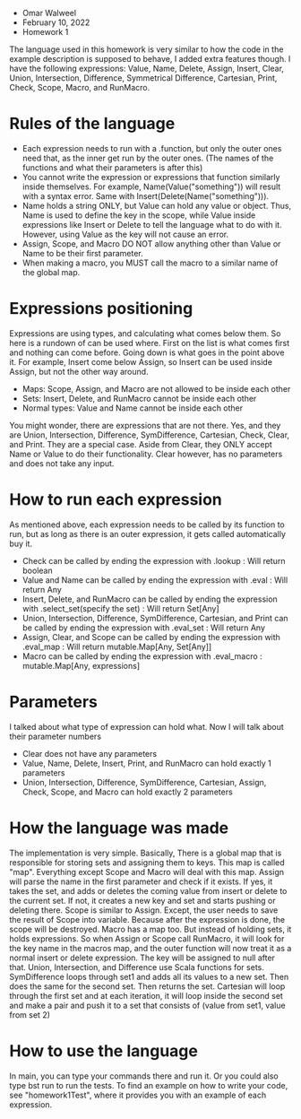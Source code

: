 - Omar Walweel
- February 10, 2022
- Homework 1

The language used in this homework is very similar to how the code in the example description is supposed to behave, I added extra features though.
I have the following expressions: Value, Name, Delete, Assign, Insert, Clear, Union, Intersection, Difference, Symmetrical Difference, Cartesian, Print, Check, Scope, Macro, and RunMacro.

# Rules of the language
- Each expression needs to run with a .function, but only the outer ones need that, as the inner get run by the outer ones. (The names of the functions and what their parameters is after this)
- You cannot write the expression or expressions that function similarly inside themselves. For example, Name(Value("something")) will result with a syntax error. Same with Insert(Delete(Name("something"))).
- Name holds a string ONLY, but Value can hold any value or object. Thus, Name is used to define the key in the scope, while Value inside expressions like Insert or Delete to tell the language what to do with it. However, using Value as the key will not cause an error.
- Assign, Scope, and Macro DO NOT allow anything other than Value or Name to be their first parameter.
- When making a macro, you MUST call the macro to a similar name of the global map.


# Expressions positioning
Expressions are using types, and calculating what comes below them. So here is a rundown of can be used where.
First on the list is what comes first and nothing can come before. Going down is what goes in the point above it. For example, Insert come below Assign, so Insert can be used inside Assign, but not the other way around.
- Maps: Scope, Assign, and Macro are not allowed to be inside each other
- Sets: Insert, Delete, and RunMacro cannot be inside each other
- Normal types: Value and Name cannot be inside each other

You might wonder, there are expressions that are not there. Yes, and they are Union, Intersection, Difference, SymDifference, Cartesian, Check, Clear, and Print.
They are a special case. Aside from Clear, they ONLY accept Name or Value to do their functionality. Clear however, has no parameters and does not take any input.

# How to run each expression
As mentioned above, each expression needs to be called by its function to run, but as long as there is an outer expression, it gets called automatically buy it.

- Check can be called by ending the expression with .lookup : Will return boolean
- Value and Name can be called by ending the expression with .eval : Will return Any
- Insert, Delete, and RunMacro can be called by ending the expression with .select_set(specify the set) : Will return Set[Any]
- Union, Intersection, Difference, SymDifference, Cartesian, and Print can be called by ending the expression with .eval_set : Will return Any
- Assign, Clear, and Scope can be called by ending the expression with .eval_map : Will return mutable.Map[Any, Set[Any]]
- Macro can be called by ending the expression with .eval_macro : mutable.Map[Any, expressions]

# Parameters
I talked about what type of expression can hold what. Now I will talk about their parameter numbers
- Clear does not have any parameters
- Value, Name, Delete, Insert, Print, and RunMacro can hold exactly 1 parameters
- Union, Intersection, Difference, SymDifference, Cartesian, Assign, Check, Scope, and Macro can hold exactly 2 parameters


# How the language was made
The implementation is very simple. Basically, There is a global map that is responsible for storing sets and assigning them to keys.
This map is called "map". Everything except Scope and Macro will deal with this map. Assign will parse the name in the first parameter and check if it exists.
If yes, it takes the set, and adds or deletes the coming value from insert or delete to the current set. If not, it creates a new key and set and starts pushing or deleting there.
Scope is similar to Assign. Except, the user needs to save the result of Scope into variable. Because after the expression is done, the scope will be destroyed.
Macro has a map too. But instead of holding sets, it holds expressions. So when Assign or Scope call RunMacro, it will look for the key name in the macros map, and the outer function will now treat it as a normal insert or delete expression.
The key will be assigned to null after that. Union, Intersection, and Difference use Scala functions for sets. SymDifference loops through set1 and adds all its values to a new set. Then does the same for the second set. Then returns the set.
Cartesian will loop through the first set and at each iteration, it will loop inside the second set and make a pair and push it to a set that consists of (value from set1, value from set 2)

# How to use the language
In main, you can type your commands there and run it. Or you could also
type bst run to run the tests. To find an example on how to write your code, see "homework1Test", where it provides you with an example of each expression.